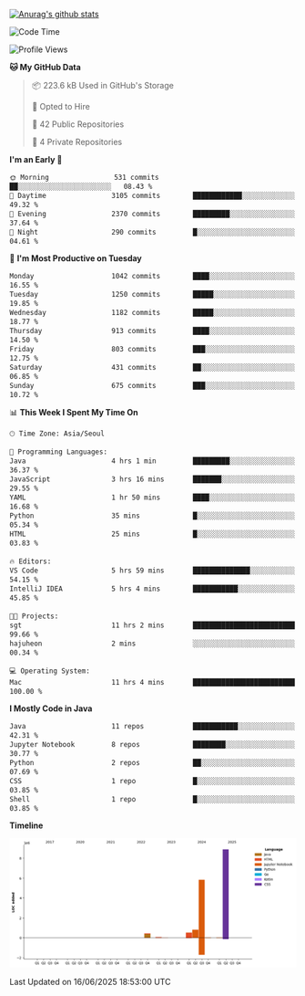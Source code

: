 [![Anurag's github stats](https://github-readme-stats.vercel.app/api?username=hajubal)](https://github.com/anuraghazra/github-readme-stats)

<!--START_SECTION:waka-->
![Code Time](http://img.shields.io/badge/Code%20Time-508%20hrs%2018%20mins-blue)

![Profile Views](http://img.shields.io/badge/Profile%20Views-0-blue)

**🐱 My GitHub Data** 

> 📦 223.6 kB Used in GitHub's Storage 
 > 
> 💼 Opted to Hire
 > 
> 📜 42 Public Repositories 
 > 
> 🔑 4 Private Repositories 
 > 
**I'm an Early 🐤** 

```text
🌞 Morning                531 commits         ██░░░░░░░░░░░░░░░░░░░░░░░   08.43 % 
🌆 Daytime                3105 commits        ████████████░░░░░░░░░░░░░   49.32 % 
🌃 Evening                2370 commits        █████████░░░░░░░░░░░░░░░░   37.64 % 
🌙 Night                  290 commits         █░░░░░░░░░░░░░░░░░░░░░░░░   04.61 % 
```
📅 **I'm Most Productive on Tuesday** 

```text
Monday                   1042 commits        ████░░░░░░░░░░░░░░░░░░░░░   16.55 % 
Tuesday                  1250 commits        █████░░░░░░░░░░░░░░░░░░░░   19.85 % 
Wednesday                1182 commits        █████░░░░░░░░░░░░░░░░░░░░   18.77 % 
Thursday                 913 commits         ████░░░░░░░░░░░░░░░░░░░░░   14.50 % 
Friday                   803 commits         ███░░░░░░░░░░░░░░░░░░░░░░   12.75 % 
Saturday                 431 commits         ██░░░░░░░░░░░░░░░░░░░░░░░   06.85 % 
Sunday                   675 commits         ███░░░░░░░░░░░░░░░░░░░░░░   10.72 % 
```


📊 **This Week I Spent My Time On** 

```text
🕑︎ Time Zone: Asia/Seoul

💬 Programming Languages: 
Java                     4 hrs 1 min         █████████░░░░░░░░░░░░░░░░   36.37 % 
JavaScript               3 hrs 16 mins       ███████░░░░░░░░░░░░░░░░░░   29.55 % 
YAML                     1 hr 50 mins        ████░░░░░░░░░░░░░░░░░░░░░   16.68 % 
Python                   35 mins             █░░░░░░░░░░░░░░░░░░░░░░░░   05.34 % 
HTML                     25 mins             █░░░░░░░░░░░░░░░░░░░░░░░░   03.83 % 

🔥 Editors: 
VS Code                  5 hrs 59 mins       ██████████████░░░░░░░░░░░   54.15 % 
IntelliJ IDEA            5 hrs 4 mins        ███████████░░░░░░░░░░░░░░   45.85 % 

🐱‍💻 Projects: 
sgt                      11 hrs 2 mins       █████████████████████████   99.66 % 
hajuheon                 2 mins              ░░░░░░░░░░░░░░░░░░░░░░░░░   00.34 % 

💻 Operating System: 
Mac                      11 hrs 4 mins       █████████████████████████   100.00 % 
```

**I Mostly Code in Java** 

```text
Java                     11 repos            ███████████░░░░░░░░░░░░░░   42.31 % 
Jupyter Notebook         8 repos             ████████░░░░░░░░░░░░░░░░░   30.77 % 
Python                   2 repos             ██░░░░░░░░░░░░░░░░░░░░░░░   07.69 % 
CSS                      1 repo              █░░░░░░░░░░░░░░░░░░░░░░░░   03.85 % 
Shell                    1 repo              █░░░░░░░░░░░░░░░░░░░░░░░░   03.85 % 
```



**Timeline**

![Lines of Code chart](https://raw.githubusercontent.com/hajubal/hajubal/main/assets/bar_graph.png)


 Last Updated on 16/06/2025 18:53:00 UTC
<!--END_SECTION:waka-->